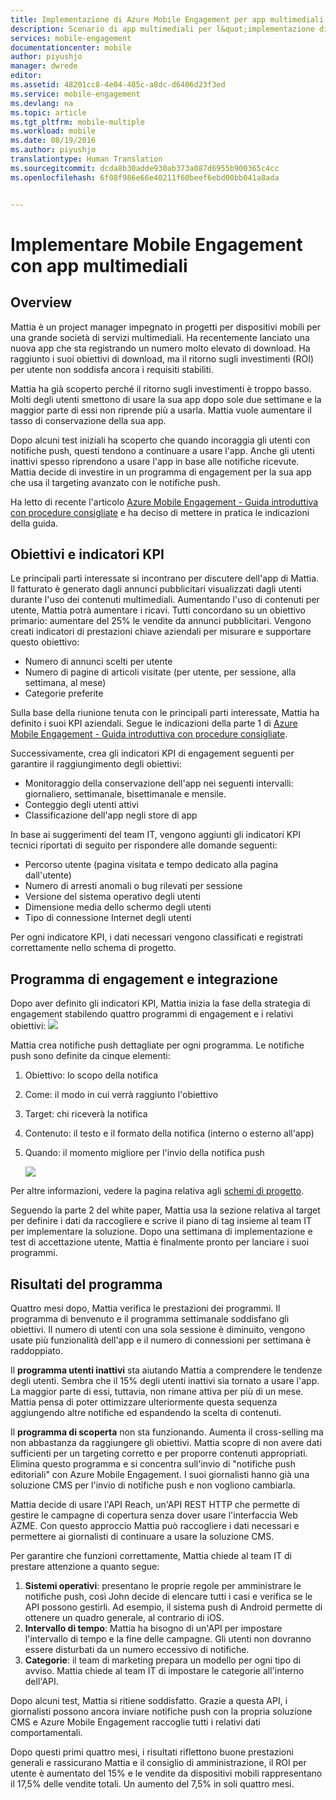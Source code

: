 ```yaml
---
title: Implementazione di Azure Mobile Engagement per app multimediali
description: Scenario di app multimediali per l&quot;implementazione di Azure Mobile Engagement
services: mobile-engagement
documentationcenter: mobile
author: piyushjo
manager: dwrede
editor: 
ms.assetid: 48201cc8-4e04-485c-a8dc-d6406d23f3ed
ms.service: mobile-engagement
ms.devlang: na
ms.topic: article
ms.tgt_pltfrm: mobile-multiple
ms.workload: mobile
ms.date: 08/19/2016
ms.author: piyushjo
translationtype: Human Translation
ms.sourcegitcommit: dcda8b30adde930ab373a087d6955b900365c4cc
ms.openlocfilehash: 6f08f986e66e40211f60beef6ebd00bb041a8ada


---
```

# <a name="implement-mobile-engagement-with-media-app"></a>Implementare Mobile Engagement con app multimediali
## <a name="overview"></a>Overview
Mattia è un project manager impegnato in progetti per dispositivi mobili per una grande società di servizi multimediali. Ha recentemente lanciato una nuova app che sta registrando un numero molto elevato di download. Ha raggiunto i suoi obiettivi di download, ma il ritorno sugli investimenti (ROI) per utente non soddisfa ancora i requisiti stabiliti. 

Mattia ha già scoperto perché il ritorno sugli investimenti è troppo basso. Molti degli utenti smettono di usare la sua app dopo sole due settimane e la maggior parte di essi non riprende più a usarla. Mattia vuole aumentare il tasso di conservazione della sua app.

Dopo alcuni test iniziali ha scoperto che quando incoraggia gli utenti con notifiche push, questi tendono a continuare a usare l'app. Anche gli utenti inattivi spesso riprendono a usare l'app in base alle notifiche ricevute. Mattia decide di investire in un programma di engagement per la sua app che usa il targeting avanzato con le notifiche push.

Ha letto di recente l'articolo [Azure Mobile Engagement - Guida introduttiva con procedure consigliate](mobile-engagement-getting-started-best-practices.md) e ha deciso di mettere in pratica le indicazioni della guida.

## <a name="objectives-and-kpis"></a>Obiettivi e indicatori KPI
Le principali parti interessate si incontrano per discutere dell'app di Mattia. Il fatturato è generato dagli annunci pubblicitari visualizzati dagli utenti durante l'uso dei contenuti multimediali. Aumentando l'uso di contenuti per utente, Mattia potrà aumentare i ricavi. Tutti concordano su un obiettivo primario: aumentare del 25% le vendite da annunci pubblicitari. Vengono creati indicatori di prestazioni chiave aziendali per misurare e supportare questo obiettivo:

* Numero di annunci scelti per utente
* Numero di pagine di articoli visitate (per utente, per sessione, alla settimana, al mese)
* Categorie preferite

Sulla base della riunione tenuta con le principali parti interessate, Mattia ha definito i suoi KPI aziendali. Segue le indicazioni della parte 1 di [Azure Mobile Engagement - Guida introduttiva con procedure consigliate](mobile-engagement-getting-started-best-practices.md). 

Successivamente, crea gli indicatori KPI di engagement seguenti per garantire il raggiungimento degli obiettivi:

* Monitoraggio della conservazione dell'app nei seguenti intervalli: giornaliero, settimanale, bisettimanale e mensile.
* Conteggio degli utenti attivi
* Classificazione dell'app negli store di app

In base ai suggerimenti del team IT, vengono aggiunti gli indicatori KPI tecnici riportati di seguito per rispondere alle domande seguenti:

* Percorso utente (pagina visitata e tempo dedicato alla pagina dall'utente)
* Numero di arresti anomali o bug rilevati per sessione
* Versione del sistema operativo degli utenti
* Dimensione media dello schermo degli utenti
* Tipo di connessione Internet degli utenti

Per ogni indicatore KPI, i dati necessari vengono classificati e registrati correttamente nello schema di progetto.

## <a name="engagement-program-and-integration"></a>Programma di engagement e integrazione
Dopo aver definito gli indicatori KPI, Mattia inizia la fase della strategia di engagement stabilendo quattro programmi di engagement e i relativi obiettivi:     ![][1]

Mattia crea notifiche push dettagliate per ogni programma. Le notifiche push sono definite da cinque elementi:

1. Obiettivo: lo scopo della notifica
2. Come: il modo in cui verrà raggiunto l'obiettivo
3. Target: chi riceverà la notifica
4. Contenuto: il testo e il formato della notifica (interno o esterno all'app)
5. Quando: il momento migliore per l'invio della notifica push
   
    ![][2]

Per altre informazioni, vedere la pagina relativa agli [schemi di progetto](https://github.com/Azure/azure-mobile-engagement-samples/tree/master/Playbooks).

Seguendo la parte 2 del white paper, Mattia usa la sezione relativa al target per definire i dati da raccogliere e scrive il piano di tag insieme al team IT per implementare la soluzione. Dopo una settimana di implementazione e test di accettazione utente, Mattia è finalmente pronto per lanciare i suoi programmi.

## <a name="program-results"></a>Risultati del programma
Quattro mesi dopo, Mattia verifica le prestazioni dei programmi. Il programma di benvenuto e il programma settimanale soddisfano gli obiettivi. Il numero di utenti con una sola sessione è diminuito, vengono usate più funzionalità dell'app e il numero di connessioni per settimana è raddoppiato.

Il **programma utenti inattivi** sta aiutando Mattia a comprendere le tendenze degli utenti. Sembra che il 15% degli utenti inattivi sia tornato a usare l'app. La maggior parte di essi, tuttavia, non rimane attiva per più di un mese. Mattia pensa di poter ottimizzare ulteriormente questa sequenza aggiungendo altre notifiche ed espandendo la scelta di contenuti.

Il **programma di scoperta** non sta funzionando. Aumenta il cross-selling ma non abbastanza da raggiungere gli obiettivi. Mattia scopre di non avere dati sufficienti per un targeting corretto e per proporre contenuti appropriati. Elimina questo programma e si concentra sull'invio di "notifiche push editoriali" con Azure Mobile Engagement. I suoi giornalisti hanno già una soluzione CMS per l'invio di notifiche push e non vogliono cambiarla.

Mattia decide di usare l'API Reach, un'API REST HTTP che permette di gestire le campagne di copertura senza dover usare l'interfaccia Web AZME. Con questo approccio Mattia può raccogliere i dati necessari e permettere ai giornalisti di continuare a usare la soluzione CMS.

Per garantire che funzioni correttamente, Mattia chiede al team IT di prestare attenzione a quanto segue:

1. **Sistemi operativi**: presentano le proprie regole per amministrare le notifiche push, così John decide di elencare tutti i casi e verifica se le API possono gestirli.
   Ad esempio, il sistema push di Android permette di ottenere un quadro generale, al contrario di iOS.
2. **Intervallo di tempo**: Mattia ha bisogno di un'API per impostare l'intervallo di tempo e la fine delle campagne. Gli utenti non dovranno essere disturbati da un numero eccessivo di notifiche.
3. **Categorie**: il team di marketing prepara un modello per ogni tipo di avviso. Mattia chiede al team IT di impostare le categorie all'interno dell'API.

Dopo alcuni test, Mattia si ritiene soddisfatto. Grazie a questa API, i giornalisti possono ancora inviare notifiche push con la propria soluzione CMS e Azure Mobile Engagement raccoglie tutti i relativi dati comportamentali.

Dopo questi primi quattro mesi, i risultati riflettono buone prestazioni generali e rassicurano Mattia e il consiglio di amministrazione, il ROI per utente è aumentato del 15% e le vendite da dispositivi mobili rappresentano il 17,5% delle vendite totali. Un aumento del 7,5% in soli quattro mesi.

<!--Image references-->
[1]: ./media/mobile-engagement-media-scenario/engagement-strategy.png
[2]: ./media/mobile-engagement-media-scenario/push-scenarios.png

<!--Link references-->
[Media Playbook link]: https://github.com/Azure/azure-mobile-engagement-samples/tree/master/Playbooks



<!--HONumber=Feb17_HO3-->


